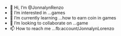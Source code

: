 - 👋 Hi, I’m @JonnalynRenzo
- 👀 I’m interested in ...games
- 🌱 I’m currently learning ...how to earn coin in games
- 💞️ I’m looking to collaborate on ...game
- 📫 How to reach me ...fb:account/JonnalynLorenzo

<!---
JonnalynRenzo/JonnalynRenzo is a ✨ special ✨ repository because its `README.md` (this file) appears on your GitHub profile.
You can click the Preview link to take a look at your changes.
--->
